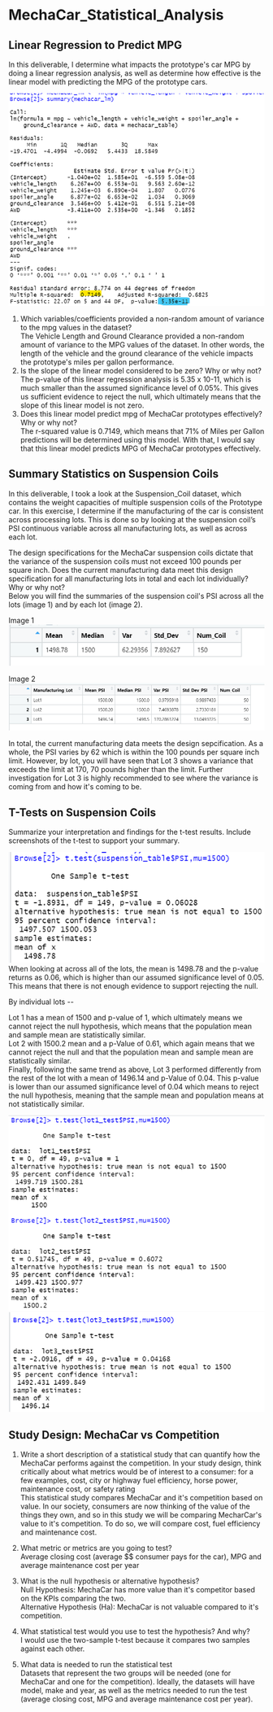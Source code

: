 # MechaCar_Statistical_Analysis

## Linear Regression to Predict MPG
In this deliverable, I determine what impacts the prototype's car MPG by doing a linear regression analysis, as well as determine how effective is the linear model with predicting the MPG of the prototype cars.

![MechaCar Linear Regression](https://github.com/jinnabelle/MechaCar_Statistical_Analysis/blob/main/summar(mechacar_lm).png)


1. Which variables/coefficients provided a non-random amount of variance to the mpg values in the dataset? <br>
The Vehicle Length and Ground Clearance provided a non-random amount of variance to the MPG values of the dataset. In other words, the length of the vehicle and the ground clearance of the vehicle impacts the prototype's miles per gallon performance. <br>
2. Is the slope of the linear model considered to be zero? Why or why not? <br>
The p-value of this linear regression analysis is 5.35 x 10-11, which is much smaller than the assumed significance level of 0.05%. This gives us sufficient evidence to reject the null, which ultimately means that the slope of this linear model is not zero. <br>
3. Does this linear model predict mpg of MechaCar prototypes effectively? Why or why not? <br>
The r-squared value is 0.7149, which means that 71% of Miles per Gallon predictions will be determined using this model. With that, I would say that this linear model predicts MPG of MechaCar prototypes effectively. <br>


## Summary Statistics on Suspension Coils

In this deliverable, I took a look at the Suspension_Coil dataset, which contains the weight capacities of multiple suspension coils of the Prototype car. In this exercise, I determine if the manufacturing of the car is consistent across processing lots. This is done so by looking at the suspension coil’s PSI continuous variable across all manufacturing lots, as well as across each lot. <br>

The design specifications for the MechaCar suspension coils dictate that the variance of the suspension coils must not exceed 100 pounds per square inch. Does the current manufacturing data meet this design specification for all manufacturing lots in total and each lot individually? Why or why not?<br>
Below you will find the summaries of the suspension coil's PSI across all the lots (image 1) and by each lot (image 2). 

Image 1
![Total Summary](https://github.com/jinnabelle/MechaCar_Statistical_Analysis/blob/main/total_summary.png)

Image 2
![Summary by Lot](https://github.com/jinnabelle/MechaCar_Statistical_Analysis/blob/main/lot_summary.png)

In total, the current manufacturing data meets the design sepcification. As a whole, the PSI varies by 62 which is within the 100 pounds per square inch limit. However, by lot, you will have seen that Lot 3 shows a variance that exceeds the limit at 170, 70 pounds higher than the limit. Further investigation for Lot 3 is highly recommended to see where the variance is coming from and how it's coming to be. 


## T-Tests on Suspension Coils

Summarize your interpretation and findings for the t-test results. Include screenshots of the t-test to support your summary.<br>

![T-test All](https://github.com/jinnabelle/MechaCar_Statistical_Analysis/blob/main/test_suspension_table.png)<br>
When looking at across all of the lots, the mean is 1498.78 and the p-value returns as 0.06, which is higher than our assumed significance level of 0.05. This means that there is not enough evidence to support rejecting the null. <br>

By individual lots -- <br>

Lot 1 has a mean of 1500 and p-value of 1, which ultimately means we cannot reject the null hypothesis, which means that the population mean and sample mean are statistically similar.<br>
Lot 2 with 1500.2 mean and a p-Value of 0.61, which again means that we cannot reject the null and that the population mean and sample mean are statistically similar. <br>
Finally, following the same trend as above, Lot 3 performed differently from the rest of the lot with a mean of 1496.14 and p-Value of 0.04. This p-value is lower than our assumed significance level of 0.04 which means to reject the null hypothesis, meaning that the sample mean and population means at not statistically similar.<br>

![T-Test Lot 1 and Lot 2](https://github.com/jinnabelle/MechaCar_Statistical_Analysis/blob/main/lot1%20and%20lot2.png)<br>
![T-Test Lot 3](https://github.com/jinnabelle/MechaCar_Statistical_Analysis/blob/main/lot3.png)


## Study Design: MechaCar vs Competition

1. Write a short description of a statistical study that can quantify how the MechaCar performs against the competition. In your study design, think critically about what metrics would be of interest to a consumer: for a few examples, cost, city or highway fuel efficiency, horse power, maintenance cost, or safety rating <br>
This statistical study compares MechaCar and it's competition based on value. In our society, consumers are now thinking of the value of the things they own, and so in this study we will be comparing MecharCar's value to it's competition. To do so, we will compare cost, fuel efficiency and maintenance cost. <br>

2. What metric or metrics are you going to test?<br>
Average closing cost (average $$ consumer pays for the car), MPG and average maintenance cost per year<br>

3. What is the null hypothesis or alternative hypothesis?<br>
Null Hypothesis: MechaCar has more value than it's competitor based on the KPIs comparing the two.<br>
Alternative Hypothesis (Ha): MechaCar is not valuable compared to it's competition.<br>

4. What statistical test would you use to test the hypothesis? And why? <br>
I would use the two-sample t-test because it compares two samples against each other. <br>

5. What data is needed to run the statistical test<br>
Datasets that represent the two groups will be needed (one for MechaCar and one for the competition). Ideally, the datasets will have model, make and year, as well as the metrics needed to run the test (average closing cost, MPG and average maintenance cost per year).
